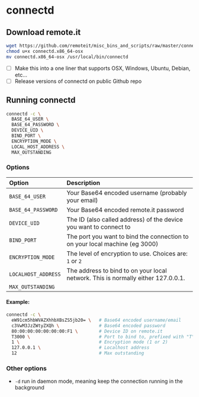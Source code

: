 # connectd

## **Download remote.it**

```bash
wget https://github.com/remoteit/misc_bins_and_scripts/raw/master/connectd/connectd.x86_64-osx
chmod u+x connectd.x86_64-osx
mv connectd.x86_64-osx /usr/local/bin/connectd
```

* [ ] Make this into a one liner that supports OSX, Windows, Ubuntu, Debian, etc…
* [ ] Release versions of connectd on public Github repo

## Running connectd

```bash
connectd -c \
  BASE_64_USER \
  BASE_64_PASSWORD \
  DEVICE_UID \
  BIND_PORT \
  ENCRYPTION_MODE \
  LOCAL_HOST_ADDRESS \
  MAX_OUTSTANDING
```

### Options

| Option | Description |
| :--- | :--- |
| `BASE_64_USER` | Your Base64 encoded username \(probably your email\) |
| `BASE_64_PASSWORD` | Your Base64 encoded remote.it password |
| `DEVICE_UID` | The ID \(also called address\) of the device you want to connect to |
| `BIND_PORT` | The port you want to bind the connection to on your local machine \(eg 3000\) |
| `ENCRYPTION_MODE` | The level of encryption to use. Choices are: `1` or `2` |
| `LOCALHOST_ADDRESS` | The address to bind to on your local network. This is normally either 127.0.0.1. |
| `MAX_OUTSTANDING` |  |

#### Example: 

```bash
connectd -c \
  eW91cm5hbWVAZXhhbXBsZS5jb20= \   # Base64 encoded username/email
  c3VwM3JzZWtyZXQh \               # Base64 encoded password
  80:00:00:00:00:00:00:F1 \        # Device ID on remote.it
  T3000 \                          # Port to bind to, prefixed with "T"
  1 \                              # Encryption mode (1 or 2)
  127.0.0.1 \                      # Localhost address
  12                               # Max outstanding
```

### **Other options**

* `-d` run in daemon mode, meaning keep the connection running in the background

